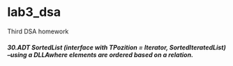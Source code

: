 # lab3_dsa
Third DSA homework
##### 30.ADT  SortedList (interface  with TPozition  =  Iterator,  SortedIteratedList) –using  a  DLLAwhere elements are ordered based on a relation.

